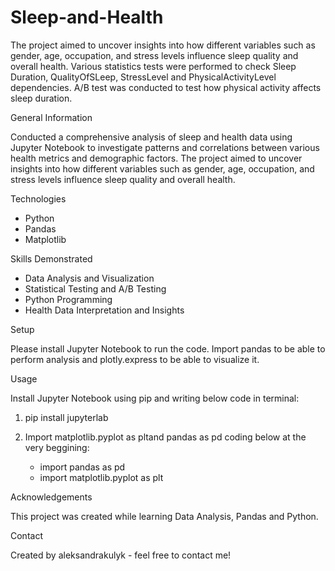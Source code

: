 
# Sleep-and-Health


The project aimed to uncover insights into how different variables such as gender, age, occupation, and stress levels influence sleep quality and 
overall health. Various statistics tests were performed to check Sleep Duration, QualityOfSLeep, StressLevel and PhysicalActivityLevel dependencies.
A/B test was conducted to test how physical activity affects sleep duration.

General Information

Conducted a comprehensive analysis of sleep and health data using Jupyter Notebook to investigate patterns and correlations between various health metrics and demographic factors. The project aimed to uncover insights into how different variables such as gender, age, occupation, and stress levels influence sleep quality and overall health.

Technologies


- Python
- Pandas
- Matplotlib

Skills Demonstrated


- Data Analysis and Visualization
- Statistical Testing and A/B Testing
- Python Programming
- Health Data Interpretation and Insights

Setup


Please install Jupyter Notebook to run the code. Import pandas to be able to perform analysis and plotly.express to be able to visualize it.

Usage

Install Jupyter Notebook using pip and writing below code in terminal:

1. pip install jupyterlab
2. Import matplotlib.pyplot as pltand pandas as pd coding below at the very beggining:

   - import pandas as pd
   - import matplotlib.pyplot as plt

Acknowledgements


This project was created while learning Data Analysis, Pandas and Python.

Contact


Created by aleksandrakulyk - feel free to contact me!
